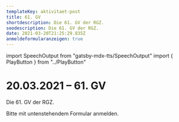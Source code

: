 ```yaml
---
templateKey: aktivitaet-post
title: 61. GV
shortdescription: Die 61. GV der RGZ.
seodescription: Die 61. GV der RGZ.
date: 2021-03-20T21:25:29.835Z
anmeldeformularanzeigen: true
---
```

import SpeechOutput from "gatsby-mdx-tts/SpeechOutput"
import { PlayButton } from "../PlayButton"

<SpeechOutput id="aktivitaet-gv-61" customPlayButton={PlayButton}>

# 20.03.2021 – 61. GV

Die 61. GV der RGZ.

Bitte mit untenstehendem Formular anmelden.

</SpeechOutput>